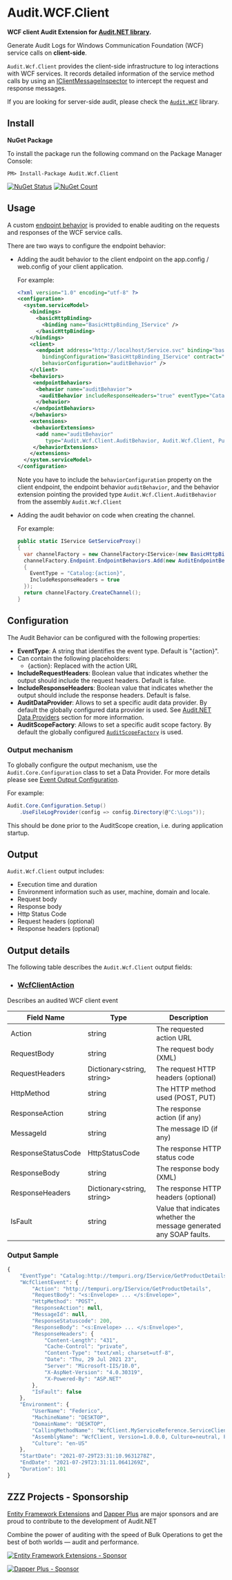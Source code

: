 # Audit.WCF.Client

**WCF client Audit Extension for [Audit.NET library](https://github.com/thepirat000/Audit.NET).** 

Generate Audit Logs for Windows Communication Foundation (WCF) service calls on **client-side**.

`Audit.Wcf.Client` provides the client-side infrastructure to log interactions with WCF services. 
It records detailed information of the service method calls by using an [IClientMessageInspector](https://docs.microsoft.com/en-us/dotnet/api/system.servicemodel.dispatcher.iclientmessageinspector?view=dotnet-plat-ext-5.0)
to intercept the request and response messages.

If you are looking for server-side audit, please check the [`Audit.WCF`](https://github.com/thepirat000/Audit.NET/blob/master/src/Audit.WCF/README.md) library.

## Install

**NuGet Package** 

To install the package run the following command on the Package Manager Console:

```
PM> Install-Package Audit.Wcf.Client
```

[![NuGet Status](https://img.shields.io/nuget/v/Audit.Wcf.Client.svg?style=flat)](https://www.nuget.org/packages/Audit.Wcf.Client/)
[![NuGet Count](https://img.shields.io/nuget/dt/Audit.Wcf.Client.svg)](https://www.nuget.org/packages/Audit.Wcf.Client/)

## Usage

A custom [endpoint behavior](https://docs.microsoft.com/en-us/dotnet/framework/wcf/extending/configuring-and-extending-the-runtime-with-behaviors#:~:text=Endpoint%20behaviors%20(IEndpointBehavior%20types)%20enable,client%20and%20service%20applications%2C%20respectively.) is provided 
to enable auditing on the requests and responses of the WCF service calls.

There are two ways to configure the endpoint behavior:

- Adding the audit behavior to the client endpoint on the app.config / web.config of your client application.

	For example:
	```xml
	<?xml version="1.0" encoding="utf-8" ?>
	<configuration>
	  <system.serviceModel>
		<bindings>
		  <basicHttpBinding>
			<binding name="BasicHttpBinding_IService" />
		  </basicHttpBinding>
		</bindings>
		<client>
		  <endpoint address="http://localhost/Service.svc" binding="basicHttpBinding"
			bindingConfiguration="BasicHttpBinding_IService" contract="MyServiceReference.IService" name="BasicHttpBinding_IService"
			behaviorConfiguration="auditBehavior" />
		</client>
		<behaviors>
		 <endpointBehaviors>
		  <behavior name="auditBehavior">
		   <auditBehavior includeResponseHeaders="true" eventType="Catalog:{action}" />
		  </behavior>
		 </endpointBehaviors>
		</behaviors>
		<extensions>
		 <behaviorExtensions>
		  <add name="auditBehavior"
			 type="Audit.Wcf.Client.AuditBehavior, Audit.Wcf.Client, PublicKeyToken=571d6b80b242c87e"/>
		 </behaviorExtensions>
		</extensions>
	  </system.serviceModel>
	</configuration>
	```

	Note you have to include the `behaviorConfiguration` property on the client endpoint, 
the endpoint behavior `auditBehavior`, and the behavior extension pointing the provided type `Audit.Wcf.Client.AuditBehavior` from the assembly `Audit.Wcf.Client`

- Adding the audit behavior on code when creating the channel.

	For example:

	```c#
    public static IService GetServiceProxy()
    {
	  var channelFactory = new ChannelFactory<IService>(new BasicHttpBinding(), new EndpointAddress(URL));
	  channelFactory.Endpoint.EndpointBehaviors.Add(new AuditEndpointBehavior()
	  {
	    EventType = "Catalog:{action}",
	    IncludeResponseHeaders = true
	  });
	  return channelFactory.CreateChannel();
    }
	```

## Configuration


The Audit Behavior can be configured with the following properties:
- **EventType**: A string that identifies the event type. Default is "\{action\}".
- Can contain the following placeholders: 
  - \{action}: Replaced with the action URL 
- **IncludeRequestHeaders**: Boolean value that indicates whether the output should include the request headers. Default is false.
- **IncludeResponseHeaders**: Boolean value that indicates whether the output should include the response headers. Default is false.
- **AuditDataProvider**: Allows to set a specific audit data provider. By default the globally configured data provider is used. See [Audit.NET Data Providers](https://github.com/thepirat000/Audit.NET/blob/master/README.md#data-providers) section for more information.
- **AuditScopeFactory**: Allows to set a specific audit scope factory. By default the globally configured [`AuditScopeFactory`](https://github.com/thepirat000/Audit.NET/blob/master/src/Audit.NET/AuditScopeFactory.cs) is used. 

### Output mechanism

To globally configure the output mechanism, use the `Audit.Core.Configuration` class to set a Data Provider. 
For more details please see [Event Output Configuration](https://github.com/thepirat000/Audit.NET/blob/master/README.md#event-output).

For example:
```c#
Audit.Core.Configuration.Setup()
	.UseFileLogProvider(config => config.Directory(@"C:\Logs"));
```

This should be done prior to the AuditScope creation, i.e. during application startup.


## Output

`Audit.Wcf.Client` output includes:

- Execution time and duration
- Environment information such as user, machine, domain and locale.
- Request body
- Response body
- Http Status Code
- Request headers (optional)
- Response headers (optional)

## Output details

The following table describes the `Audit.Wcf.Client` output fields:

- ### [WcfClientAction](https://github.com/thepirat000/Audit.NET/blob/master/src/Audit.WCF.Client/WcfClientAction.cs)

Describes an audited WCF client event

| Field Name | Type | Description | 
| ------------ | ---------------- |  -------------- |
| Action | string | The requested action URL |
| RequestBody | string | The request body (XML) |
| RequestHeaders | Dictionary<string, string> | The request HTTP headers (optional) |
| HttpMethod | string | The HTTP method used (POST, PUT) |
| ResponseAction | string | The response action (if any) |
| MessageId | string | The message ID (if any) |
| ResponseStatusCode | HttpStatusCode | The response HTTP status code |
| ResponseBody | string | The response body (XML) |
| ResponseHeaders | Dictionary<string, string> | The response HTTP headers (optional) |
| IsFault | string | Value that indicates whether the message generated any SOAP faults. |


### Output Sample

```javascript
{
    "EventType": "Catalog:http://tempuri.org/IService/GetProductDetails",
    "WcfClientEvent": {
        "Action": "http://tempuri.org/IService/GetProductDetails",
        "RequestBody": "<s:Envelope> ... </s:Envelope>",
        "HttpMethod": "POST",
        "ResponseAction": null,
        "MessageId": null,
        "ResponseStatuscode": 200,
        "ResponseBody": "<s:Envelope> ... </s:Envelope>",
        "ResponseHeaders": {
            "Content-Length": "431",
            "Cache-Control": "private",
            "Content-Type": "text/xml; charset=utf-8",
            "Date": "Thu, 29 Jul 2021 23",
            "Server": "Microsoft-IIS/10.0",
            "X-AspNet-Version": "4.0.30319",
            "X-Powered-By": "ASP.NET"
        },
        "IsFault": false
    },
    "Environment": {
        "UserName": "Federico",
        "MachineName": "DESKTOP",
        "DomainName": "DESKTOP",
        "CallingMethodName": "WcfClient.MyServiceReference.ServiceClient.GetProductDetails()",
        "AssemblyName": "WcfClient, Version=1.0.0.0, Culture=neutral, PublicKeyToken=null",
        "Culture": "en-US"
    },
    "StartDate": "2021-07-29T23:31:10.9631278Z",
    "EndDate": "2021-07-29T23:31:11.0641269Z",
    "Duration": 101
}
```

## ZZZ Projects - Sponsorship

[Entity Framework Extensions](https://entityframework-extensions.net/) and [Dapper Plus](https://dapper-plus.net/) are major sponsors and are proud to contribute to the development of Audit.NET

Combine the power of auditing with the speed of Bulk Operations to get the best of both worlds — audit and performance.

[![Entity Framework Extensions - Sponsor](https://raw.githubusercontent.com/thepirat000/Audit.NET/master/documents/entity-framework-extensions-sponsor.png)](https://entityframework-extensions.net/bulk-insert)

[![Dapper Plus - Sponsor](https://raw.githubusercontent.com/thepirat000/Audit.NET/master/documents/dapper-plus-sponsor.png)](https://dapper-plus.net/bulk-insert)